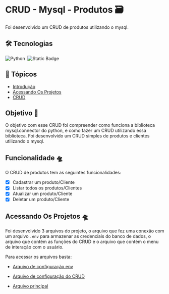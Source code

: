 # CRUD - Mysql - Produtos 🗃️

Foi desenvolvido um CRUD de produtos utilizando o mysql.

## 🛠️ Tecnologias

![Python](https://img.shields.io/badge/-Python-05122A?style=flat&logo=python)&nbsp;
![Static Badge](https://img.shields.io/badge/MySQL-05122A?style=flat&logo=mysql&logoColor=blue)

## 🏁 Tópicos

- [Introdução](#objetivo-🚀)
- [Acessando Os Projetos](#acessando-os-projetos-🛸)
- [CRUD](#CRUD)

## Objetivo 🚀

O objetivo com esse CRUD foi compreender como funciona a biblioteca mysql.connector do python, e como fazer um CRUD utilizando essa biblioteca. Foi desenvolvido um CRUD simples de produtos e clientes utilizando o mysql.

## Funcionalidade 🛸

O CRUD de produtos tem as seguintes funcionalidades:

- [x] Cadastrar um produto/Cliente
- [x] Listar todos os produtos/Clientes
- [x] Atualizar um produto/Cliente
- [x] Deletar um produto/Cliente

## Acessando Os Projetos 🛸

Foi desenvolvido 3 arquivos do projeto, o arquivo que fez uma conexão com um arquivo `.env` para armazenar as credenciais do banco de dados, o arquivo que contém as funções do CRUD e o arquivo que contém o menu de interação com o usuário.

Para acessar os arquivos basta:

- [Arquivo de configuração env](/Banco%20de%20Dados%20Relacionais/mysql/CRUDS/produtos/settings_.py)

- [Arquivo de configuração do CRUD](/Banco%20de%20Dados%20Relacionais/mysql/CRUDS/produtos/utils.py)

- [Arquivo principal](/Banco%20de%20Dados%20Relacionais/mysql/CRUDS/produtos/main.py)